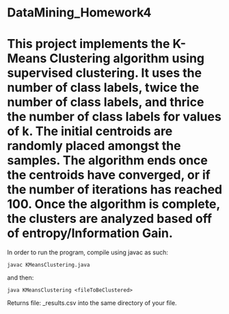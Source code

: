 DataMining_Homework4
====================
This project implements the K-Means Clustering algorithm using supervised clustering. It uses the number of class labels, twice the number of class labels, and thrice the number of class labels for values of k. The initial centroids are randomly placed amongst the samples. The algorithm ends once the centroids have converged, or if the number of iterations has reached 100.
Once the algorithm is complete, the clusters are analyzed based off of entropy/Information Gain.
====================

In order to run the program, compile using javac as such:

	javac KMeansClustering.java
	
and then: 

	java KMeansClustering <fileToBeClustered>
	
Returns file: <filename>_results.csv into the same directory of your file. 
